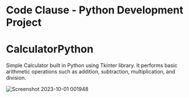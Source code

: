# Code Clause - Python Development Project
# CalculatorPython

Simple Calculator built in Python using Tkinter library. It performs basic arithmetic operations such as addition, subtraction, multiplication, and division. 

![Screenshot 2023-10-01 001948](https://github.com/venkatateja23/CalculatorPython/assets/76581388/70280f97-c86e-43c1-ac6c-1414c84cce74)
